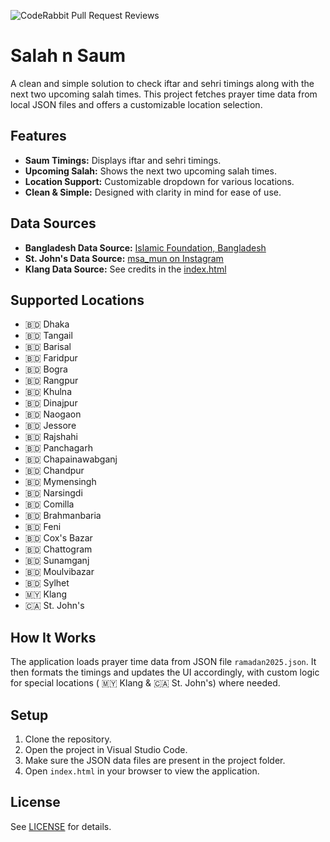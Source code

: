 ![CodeRabbit Pull Request Reviews](https://img.shields.io/coderabbit/prs/github/itzMRZ/salah-n-saum?utm_source=oss&utm_medium=github&utm_campaign=itzMRZ%2Fsalah-n-saum&labelColor=171717&color=FF570A&link=https%3A%2F%2Fcoderabbit.ai&label=CodeRabbit+Reviews)

# Salah n Saum

A clean and simple solution to check iftar and sehri timings along with the next two upcoming salah times. This project fetches prayer time data from local JSON files and offers a customizable location selection.

## Features

- **Saum Timings:** Displays iftar and sehri timings.
- **Upcoming Salah:** Shows the next two upcoming salah times.
- **Location Support:** Customizable dropdown for various locations.
- **Clean & Simple:** Designed with clarity in mind for ease of use.

## Data Sources

- **Bangladesh Data Source:** [Islamic Foundation, Bangladesh](https://www.facebook.com/share/p/18iUrffarT/)
- **St. John's Data Source:** [msa_mun on Instagram](https://www.instagram.com/p/DGN-7QkRYHl/?utm_source=ig_web_copy_link&igsh=MzRlODBiNWFlZA==)
- **Klang Data Source:** See credits in the [index.html](./index.html)

## Supported Locations

- 🇧🇩 Dhaka
- 🇧🇩 Tangail
- 🇧🇩 Barisal
- 🇧🇩 Faridpur
- 🇧🇩 Bogra
- 🇧🇩 Rangpur
- 🇧🇩 Khulna
- 🇧🇩 Dinajpur
- 🇧🇩 Naogaon
- 🇧🇩 Jessore
- 🇧🇩 Rajshahi
- 🇧🇩 Panchagarh
- 🇧🇩 Chapainawabganj
- 🇧🇩 Chandpur
- 🇧🇩 Mymensingh
- 🇧🇩 Narsingdi
- 🇧🇩 Comilla
- 🇧🇩 Brahmanbaria
- 🇧🇩 Feni
- 🇧🇩 Cox's Bazar
- 🇧🇩 Chattogram
- 🇧🇩 Sunamganj
- 🇧🇩 Moulvibazar
- 🇧🇩 Sylhet
- 🇲🇾 Klang
- 🇨🇦 St. John's

## How It Works

The application loads prayer time data from JSON file `ramadan2025.json`. It then formats the timings and updates the UI accordingly, with custom logic for special locations ( 🇲🇾 Klang & 🇨🇦 St. John's) where needed.

## Setup

1. Clone the repository.
2. Open the project in Visual Studio Code.
3. Make sure the JSON data files are present in the project folder.
4. Open `index.html` in your browser to view the application.

## License

See [LICENSE](./LICENSE) for details.
